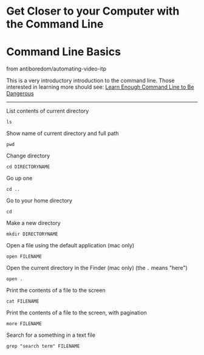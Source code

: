 # Get Closer to your Computer with the Command Line


# Command Line Basics
from antiboredom/automating-video-itp

This is a very introductory introduction to the command line. Those interested in learning more should see: 
[Learn Enough Command Line to Be Dangerous](https://www.learnenough.com/command-line-tutorial)


----

List contents of current directory

```
ls 
```

Show name of current directory and full path

```
pwd
```

Change directory

```
cd DIRECTORYNAME
```

Go up one

```
cd ..
```

Go to your home directory

```
cd
```

Make a new directory

```
mkdir DIRECTORYNAME
```

Open a file using the default application (mac only)

```
open FILENAME
```

Open the current directory in the Finder (mac only)
(the ```.``` means "here")

```
open .
```

Print the contents of a file to the screen

```
cat FILENAME
```

Print the contents of a file to the screen, with pagination

```
more FILENAME
```

Search for a something in a text file

```
grep "search term" FILENAME
```

